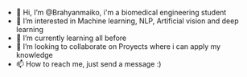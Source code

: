 - 👋 Hi, I’m @Brahyanmaiko, i'm a biomedical engineering student  
- 👀 I’m interested in Machine learning, NLP, Artificial vision and deep learning 
- 🌱 I’m currently learning all before  
- 💞️ I’m looking to collaborate on Proyects where i can apply my knowledge
- 📫 How to reach me, just send a message :) 

<!---
Brahyanmaiko/Brahyanmaiko is a ✨ special ✨ repository because its `README.md` (this file) appears on your GitHub profile.
You can click the Preview link to take a look at your changes.
--->

